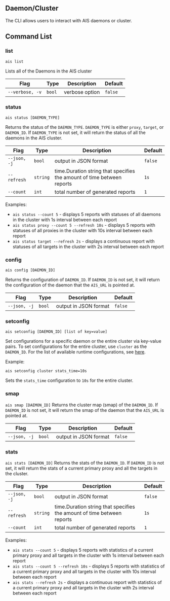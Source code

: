 ## Daemon/Cluster 

The CLI allows users to interact with AIS daemons or cluster.

## Command List

### list

`ais list`

Lists all of the Daemons in the AIS cluster

| Flag | Type | Description | Default |
| --- | --- | --- | --- |
| `--verbose, -v` | `bool` | verbose option | `false` |

### status

`ais status [DAEMON_TYPE]`

Returns the status of the `DAEMON_TYPE`. `DAEMON_TYPE` is either `proxy`, `target`, or `DAEMON_ID`. If `DAEMON_TYPE` is not set, it will return the status of all the daemons in the AIS cluster.

| Flag | Type | Description | Default |
| --- | --- | --- | --- |
| `--json, -j` | `bool` | output in JSON format | `false` |
| `--refresh` | `string` | time.Duration string that specifies the amount of time between reports | `1s` |
| `--count` | `int` | total number of generated reports | `1` |

Examples:

* `ais status --count 5` - displays 5 reports with statuses of all daemons in the cluster with 1s interval between each report
* `ais status proxy --count 5 --refresh 10s` - displays 5 reports with statuses of all proxies in the cluster with 10s interval between each report
* `ais status target --refresh 2s` - displays a continuous report with statuses of all targets in the cluster with 2s interval between each report

### config

`ais config [DAEMON_ID]`

Returns the configuration of `DAEMON_ID`. If `DAEMON_ID` is not set, it will return the configuration of the daemon that the `AIS_URL` is pointed at.

| Flag | Type | Description | Default |
| --- | --- | --- | --- |
| `--json, -j` | `bool` | output in JSON format | `false` |

### setconfig

`ais setconfig [DAEMON_ID] [list of key=value]`

Set configurations for a specific daemon or the entire cluster via key-value pairs. To set configurations for the entire cluster, use `cluster` as the `DAEMON_ID`. For the list of available runtime configurations, see [here](../../docs/configuration.md#runtime-configuration).

Example:

`ais setconfig cluster stats_time=10s`

Sets the `stats_time` configuration to `10s` for the entire cluster.

### smap

`ais smap [DAEMON_ID]`
Returns the cluster map (smap) of the `DAEMON_ID`. If `DAEMON_ID` is not set, it will return the smap of the daemon that the `AIS_URL` is pointed at.

| Flag | Type | Description | Default |
| --- | --- | --- | --- |
| `--json, -j` | `bool` | output in JSON format | `false` |

### stats

`ais stats [DAEMON_ID]`
Returns the stats of the `DAEMON_ID`. If `DAEMON_ID` is not set, it will return the stats of a current primary proxy and all the targets in the cluster.

| Flag | Type | Description | Default |
| --- | --- | --- | --- |
| `--json, -j` | `bool` | output in JSON format | `false` |
| `--refresh` | `string` | time.Duration string that specifies the amount of time between reports | `1s` |
| `--count` | `int` | total number of generated reports | `1` |

Examples:

* `ais stats --count 5` - displays 5 reports with statistics of a current primary proxy and all targets in the cluster with 1s interval between each report
* `ais stats --count 5 --refresh 10s` - displays 5 reports with statistics of a current primary proxy and all targets in the cluster with 10s interval between each report
* `ais stats --refresh 2s` - displays a continuous report with statistics of a current primary proxy and all targets in the cluster with 2s interval between each report
